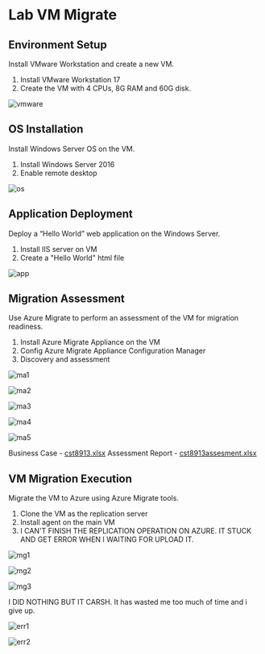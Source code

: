 # Lab VM Migrate

## Environment Setup

Install VMware Workstation and create a new VM.

1. Install VMware Workstation 17
2. Create the VM with 4 CPUs, 8G RAM and 60G disk.

![vmware](./vmware.png)

## OS Installation

Install Windows Server OS on the VM.

1. Install Windows Server 2016
2. Enable remote desktop

![os](./os.png)

## Application Deployment

Deploy a “Hello World” web application on the Windows Server.

1. Install IIS server on VM
2. Create a "Hello World" html file

![app](./app.png)

## Migration Assessment

Use Azure Migrate to perform an assessment of the VM for migration readiness.

1. Install Azure Migrate Appliance on the VM
2. Config Azure Migrate Appliance Configuration Manager
3. Discovery and assessment

![ma1](./ma1.png)

![ma2](./ma2.png)

![ma3](./ma3.png)

![ma4](./ma4.png)

![ma5](./ma5.png)

Business Case -  [cst8913.xlsx](cst8913.xlsx)  Assessment Report -  [cst8913assesment.xlsx](cst8913assesment.xlsx) 

## VM Migration Execution

Migrate the VM to Azure using Azure Migrate tools.

1. Clone the VM as the replication server
2. Install agent on the main VM
3. I CAN'T FINISH THE REPLICATION OPERATION ON AZURE. IT STUCK AND GET ERROR WHEN I WAITING FOR UPLOAD IT.

![mg1](./mg1.png)

![mg2](./mg2.png)

![mg3](./mg3.png)

I DID NOTHING BUT IT CARSH. It has wasted me too much of time and i give up.

![err1](./err1.png)

![err2](./err2.png)